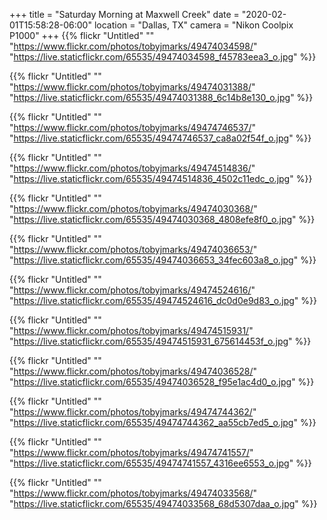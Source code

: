+++
title = "Saturday Morning at Maxwell Creek"
date = "2020-02-01T15:58:28-06:00"
location = "Dallas, TX"
camera = "Nikon Coolpix P1000"
+++
{{% flickr "Untitled"
           ""
           "https://www.flickr.com/photos/tobyjmarks/49474034598/"
           "https://live.staticflickr.com/65535/49474034598_f45783eea3_o.jpg" %}}
<!--more-->

{{% flickr "Untitled"
           ""
           "https://www.flickr.com/photos/tobyjmarks/49474031388/"
           "https://live.staticflickr.com/65535/49474031388_6c14b8e130_o.jpg" %}}

{{% flickr "Untitled"
           ""
           "https://www.flickr.com/photos/tobyjmarks/49474746537/"
           "https://live.staticflickr.com/65535/49474746537_ca8a02f54f_o.jpg" %}}

{{% flickr "Untitled"
           ""
           "https://www.flickr.com/photos/tobyjmarks/49474514836/"
           "https://live.staticflickr.com/65535/49474514836_4502c11edc_o.jpg" %}}

{{% flickr "Untitled"
           ""
           "https://www.flickr.com/photos/tobyjmarks/49474030368/"
           "https://live.staticflickr.com/65535/49474030368_4808efe8f0_o.jpg" %}}

{{% flickr "Untitled"
           ""
           "https://www.flickr.com/photos/tobyjmarks/49474036653/"
           "https://live.staticflickr.com/65535/49474036653_34fec603a8_o.jpg" %}}

{{% flickr "Untitled"
           ""
           "https://www.flickr.com/photos/tobyjmarks/49474524616/"
           "https://live.staticflickr.com/65535/49474524616_dc0d0e9d83_o.jpg" %}}

{{% flickr "Untitled"
           ""
           "https://www.flickr.com/photos/tobyjmarks/49474515931/"
           "https://live.staticflickr.com/65535/49474515931_675614453f_o.jpg" %}}

{{% flickr "Untitled"
           ""
           "https://www.flickr.com/photos/tobyjmarks/49474036528/"
           "https://live.staticflickr.com/65535/49474036528_f95e1ac4d0_o.jpg" %}}

{{% flickr "Untitled"
           ""
           "https://www.flickr.com/photos/tobyjmarks/49474744362/"
           "https://live.staticflickr.com/65535/49474744362_aa55cb7ed5_o.jpg" %}}

{{% flickr "Untitled"
           ""
           "https://www.flickr.com/photos/tobyjmarks/49474741557/"
           "https://live.staticflickr.com/65535/49474741557_4316ee6553_o.jpg" %}}

{{% flickr "Untitled"
           ""
           "https://www.flickr.com/photos/tobyjmarks/49474033568/"
           "https://live.staticflickr.com/65535/49474033568_68d5307daa_o.jpg" %}}
